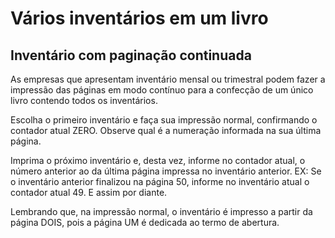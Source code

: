 # Vários inventários em um livro

## Inventário com paginação continuada

As empresas que apresentam inventário mensal ou trimestral podem fazer a impressão das páginas em modo contínuo para a confecção de um único livro contendo todos os inventários.

Escolha o primeiro inventário e faça sua impressão normal, confirmando o contador atual ZERO. Observe qual é a numeração informada na sua última página.

Imprima o próximo inventário e, desta vez, informe no contador atual, o número anterior ao da última página impressa no inventário anterior. EX: Se o inventário anterior finalizou na página 50, informe no inventário atual o contador atual 49. E assim por diante.

Lembrando que, na impressão normal, o inventário é impresso a partir da página DOIS, pois a página UM é dedicada ao termo de abertura.